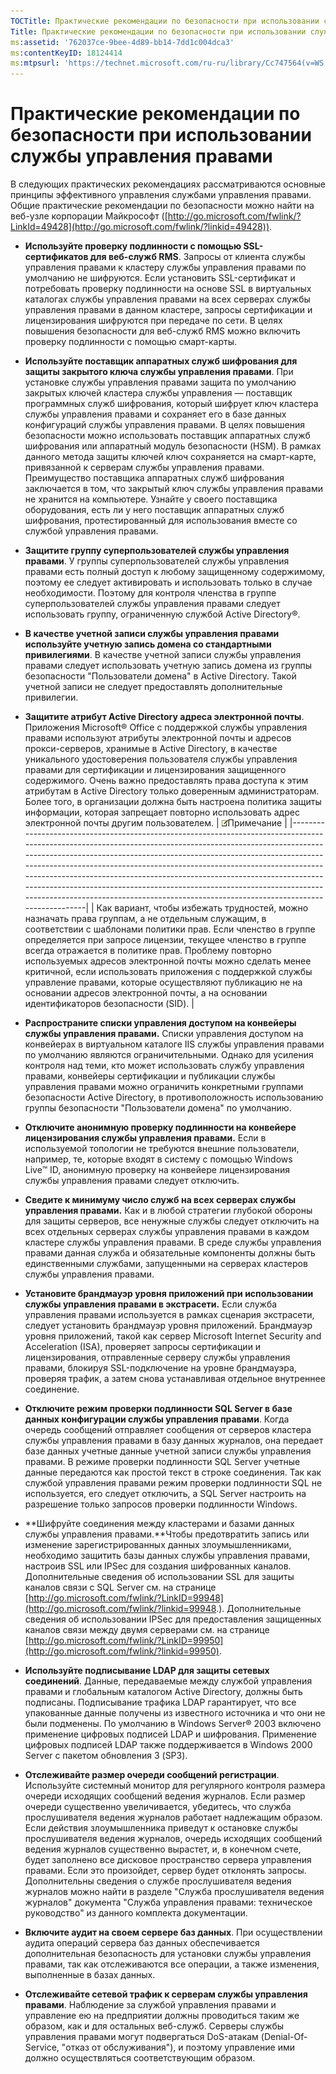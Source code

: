 ```yaml
---
TOCTitle: Практические рекомендации по безопасности при использовании службы управления правами
Title: Практические рекомендации по безопасности при использовании службы управления правами
ms:assetid: '762037ce-9bee-4d89-bb14-7dd1c004dca3'
ms:contentKeyID: 18124414
ms:mtpsurl: 'https://technet.microsoft.com/ru-ru/library/Cc747564(v=WS.10)'
---
```


Практические рекомендации по безопасности при использовании службы управления правами
=====================================================================================

В следующих практических рекомендациях рассматриваются основные принципы эффективного управления службами управления правами. Общие практические рекомендации по безопасности можно найти на веб-узле корпорации Майкрософт ([http://go.microsoft.com/fwlink/?LinkId=49428](http://go.microsoft.com/fwlink/?linkid=49428)).

-   **Используйте проверку подлинности с помощью SSL-сертификатов для веб-служб RMS**. Запросы от клиента службы управления правами к кластеру службы управления правами по умолчанию не шифруются. Если установить SSL-сертификат и потребовать проверку подлинности на основе SSL в виртуальных каталогах службы управления правами на всех серверах службы управления правами в данном кластере, запросы сертификации и лицензирования шифруются при передаче по сети. В целях повышения безопасности для веб-служб RMS можно включить проверку подлинности с помощью смарт-карты.
-   **Используйте поставщик аппаратных служб шифрования для защиты закрытого ключа службы управления правами**. При установке службы управления правами защита по умолчанию закрытых ключей кластера службы управления — поставщик программных служб шифрования, который шифрует ключ кластера службы управления правами и сохраняет его в базе данных конфигураций службы управления правами. В целях повышения безопасности можно использовать поставщик аппаратных служб шифрования или аппаратный модуль безопасности (HSM). В рамках данного метода защиты ключей ключ сохраняется на смарт-карте, привязанной к серверам службы управления правами. Преимущество поставщика аппаратных служб шифрования заключается в том, что закрытый ключ службы управления правами не хранится на компьютере. Узнайте у своего поставщика оборудования, есть ли у него поставщик аппаратных служб шифрования, протестированный для использования вместе со службой управления правами.
-   **Защитите группу суперпользователей службы управления правами**. У группы суперпользователей службы управления правами есть полный доступ к любому защищенному содержимому, поэтому ее следует активировать и использовать только в случае необходимости. Поэтому для контроля членства в группе суперпользователей службы управления правами следует использовать группу, ограниченную службой Active Directory®.
-   **В качестве учетной записи службы управления правами используйте учетную запись домена со стандартными привилегиями**. В качестве учетной записи службы управления правами следует использовать учетную запись домена из группы безопасности "Пользователи домена" в Active Directory. Такой учетной записи не следует предоставлять дополнительные привилегии.
-   **Защитите атрибут Active Directory адреса электронной почты**. Приложения Microsoft® Office с поддержкой службы управления правами используют атрибуты электронной почты и адресов прокси-серверов, хранимые в Active Directory, в качестве уникального удостоверения пользователя службы управления правами для сертификации и лицензирования защищенного содержимого. Очень важно предоставлять права доступа к этим атрибутам в Active Directory только доверенным администраторам. Более того, в организации должна быть настроена политика защиты информации, которая запрещает повторно использовать адрес электронной почты другим пользователем.
    | ![](images/Cc747564.note(WS.10).gif)Примечание                                                                                                                                                                                                                                                                                                                                                                                                                                                                                 |
    |-------------------------------------------------------------------------------------------------------------------------------------------------------------------------------------------------------------------------------------------------------------------------------------------------------------------------------------------------------------------------------------------------------------------------------------------------------------------------------------------------------------------------------------------------------------|
    | Как вариант, чтобы избежать трудностей, можно назначать права группам, а не отдельным служащим, в соответствии с шаблонами политики прав. Если членство в группе определяется при запросе лицензии, текущее членство в группе всегда отражается в политике прав. Проблему повторно используемых адресов электронной почты можно сделать менее критичной, если использовать приложения с поддержкой службы управление правами, которые осуществляют публикацию не на основании адресов электронной почты, а на основании идентификаторов безопасности (SID). |

-   **Распространите списки управления доступом на конвейеры службы управления правами.** Списки управления доступом на конвейерах в виртуальном каталоге IIS службы управления правами по умолчанию являются ограничительными. Однако для усиления контроля над теми, кто может использовать службу управления правами, конвейеры сертификации и публикации службы управления правами можно ограничить конкретными группами безопасности Active Directory, в противоположность использованию группы безопасности "Пользователи домена" по умолчанию.
-   **Отключите анонимную проверку подлинности на конвейере лицензирования службы управления правами.** Если в используемой топологии не требуются внешние пользователи, например, те, которые входят в систему с помощью Windows Live™ ID, анонимную проверку на конвейере лицензирования службы управления правами следует отключить.
-   **Сведите к минимуму число служб на всех серверах службы управления правами.** Как и в любой стратегии глубокой обороны для защиты серверов, все ненужные службы следует отключить на всех отдельных серверах службы управления правами в каждом кластере службы управления правами. В среде службы управления правами данная служба и обязательные компоненты должны быть единственными службами, запущенными на серверах кластеров службы управления правами.
-   **Установите брандмауэр уровня приложений при использовании службы управления правами в экстрасети.** Если служба управления правами используется в рамках сценария экстрасети, следует установить брандмауэр уровня приложений. Брандмауэр уровня приложений, такой как сервер Microsoft Internet Security and Acceleration (ISA), проверяет запросы сертификации и лицензирования, отправленные серверу службы управления правами, блокируя SSL-подключение на уровне брандмауэра, проверяя трафик, а затем снова устанавливая отдельное внутреннее соединение.
-   **Отключите режим проверки подлинности SQL Server в базе данных конфигурации службы управления правами**. Когда очередь сообщений отправляет сообщения от серверов кластера службы управления правами в базу данных журналов, она передает базе данных учетные данные учетной записи службы управления правами. В режиме проверки подлинности SQL Server учетные данные передаются как простой текст в строке соединения. Так как службой управления правами режим проверки подлинности SQL не используется, его следует отключить, а SQL Server настроить на разрешение только запросов проверки подлинности Windows.
-   **Шифруйте соединения между кластерами и базами данных службы управления правами.**Чтобы предотвратить запись или изменение зарегистрированных данных злоумышленниками, необходимо защитить базы данных службы управления правами, настроив SSL или IPSec для создания шифрованных каналов. Дополнительные сведения об использовании SSL для защиты каналов связи с SQL Server см. на странице [http://go.microsoft.com/fwlink/?LinkID=99948](http://go.microsoft.com/fwlink/?linkid=99948.). Дополнительные сведения об использовании IPSec для предоставления защищенных каналов связи между двумя серверами см. на странице [http://go.microsoft.com/fwlink/?LinkID=99950](http://go.microsoft.com/fwlink/?linkid=99950).
-   **Используйте подписывание LDAP для защиты сетевых соединений**. Данные, передаваемые между службой управления правами и глобальным каталогом Active Directory, должны быть подписаны. Подписывание трафика LDAP гарантирует, что все упакованные данные получены из известного источника и что они не были подменены. По умолчанию в Windows Server® 2003 включено применение цифровых подписей LDAP и шифрования. Применение цифровых подписей LDAP также поддерживается в Windows 2000 Server с пакетом обновления 3 (SP3).
-   **Отслеживайте размер очереди сообщений регистрации**. Используйте системный монитор для регулярного контроля размера очереди исходящих сообщений ведения журналов. Если размер очереди существенно увеличивается, убедитесь, что служба прослушивателя ведения журналов работает надлежащим образом. Если действия злоумышленника приведут к остановке службы прослушивателя ведения журналов, очередь исходящих сообщений ведения журналов существенно вырастет, и, в конечном счете, будет заполнено все дисковое пространство сервера управления правами. Если это произойдет, сервер будет отклонять запросы. Дополнительны сведения о службе прослушивателя ведения журналов можно найти в разделе "Служба прослушивателя ведения журналов" документа "Служба управления правами: техническое руководство" из данного комплекта документации.
-   **Включите аудит на своем сервере баз данных**. При осуществлении аудита операций сервера баз данных обеспечивается дополнительная безопасность для установки службы управления правами, так как отслеживаются все операции, а также изменения, выполненные в базах данных.
-   **Отслеживайте сетевой трафик к серверам службы управления правами**. Наблюдение за службой управления правами и управление ею на предприятии должны проводиться таким же образом, как и для остальных веб-служб. Серверы службы управления правами могут подвергаться DoS-атакам (Denial-Of-Service, "отказ от обслуживания"), и поэтому управление ими должно осуществляться соответствующим образом.
